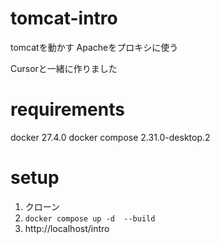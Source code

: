 # tomcat-intro
tomcatを動かす
Apacheをプロキシに使う

Cursorと一緒に作りました

# requirements
docker 27.4.0
docker compose 2.31.0-desktop.2

# setup
1. クローン
2. ```docker compose up -d  --build```
3. http://localhost/intro
